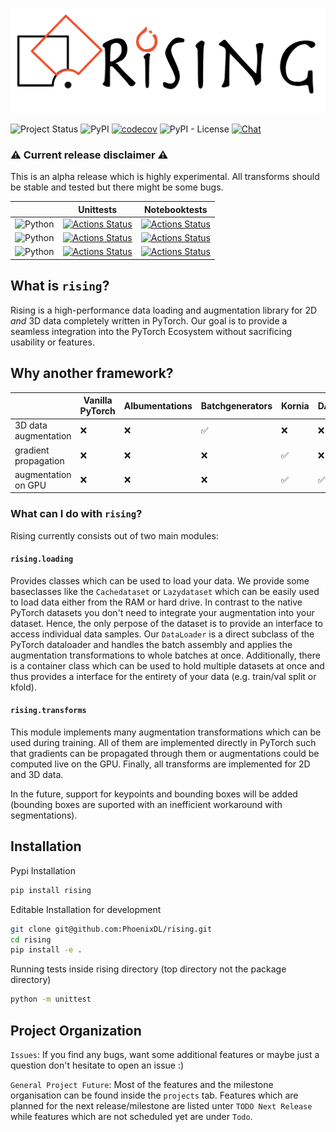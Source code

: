 ![logo](docs/_static/rising_logo.svg "rising")

![Project Status](https://img.shields.io/badge/status-alpha-red)
![PyPI](https://img.shields.io/pypi/v/rising)
[![codecov](https://codecov.io/gh/PhoenixDL/rising/branch/master/graph/badge.svg)](https://codecov.io/gh/PhoenixDL/rising)
![PyPI - License](https://img.shields.io/pypi/l/rising)
[![Chat](https://img.shields.io/badge/Slack-PhoenixDL-orange)](https://join.slack.com/t/phoenixdl/shared_invite/enQtODgwODI0MTE1MjgzLTJkZDE4N2NhM2VmNzVhYTEyMzI3NzFmMDY0NjM3MzJlZWRmMTk5ZWM1YzY2YjY5ZGQ1NWI1YmJmOTdiYTdhYTE)

### :warning: Current release disclaimer :warning:
This is an alpha release which is highly experimental. All transforms should be stable and tested but there might be some bugs.

|                                                         | Unittests      | Notebooktests |
|---------------------------------------------------------|----------------|----------------
| ![Python](https://img.shields.io/badge/python-3.8-blue) | [![Actions Status](https://github.com/PhoenixDL/rising/workflows/Unittests/badge.svg)](https://github.com/PhoenixDL/rising/actions)              | [![Actions Status](https://github.com/PhoenixDL/rising/workflows/Unittests/badge.svg)](https://github.com/PhoenixDL/rising/actions)            |
| ![Python](https://img.shields.io/badge/python-3.7-blue) | [![Actions Status](https://github.com/PhoenixDL/rising/workflows/Unittests/badge.svg)](https://github.com/PhoenixDL/rising/actions)              | [![Actions Status](https://github.com/PhoenixDL/rising/workflows/Unittests/badge.svg)](https://github.com/PhoenixDL/rising/actions)            |
| ![Python](https://img.shields.io/badge/python-3.6-blue) | [![Actions Status](https://github.com/PhoenixDL/rising/workflows/Unittests/badge.svg)](https://github.com/PhoenixDL/rising/actions)              | [![Actions Status](https://github.com/PhoenixDL/rising/workflows/Unittests/badge.svg)](https://github.com/PhoenixDL/rising/actions)            |


## What is `rising`?
Rising is a high-performance data loading and augmentation library for 2D *and* 3D data completely written in PyTorch.
Our goal is to provide a seamless integration into the PyTorch Ecosystem without sacrificing usability or features.

## Why another framework?
|                      | Vanilla PyTorch | Albumentations | Batchgenerators | Kornia | DALI | `rising` |
|----------------------|-----------------|----------------|-----------------|--------|------|----------|
| 3D data augmentation | ❌              | ❌              | ✅              | ❌      | ❌   | ✅       |
| gradient propagation | ❌              | ❌              | ❌              | ✅      | ❌   | ✅       |
| augmentation on GPU  | ❌              | ❌              | ❌              | ✅      | ✅   | ✅       |

### What can I do with `rising`?
Rising currently consists out of two main modules:

#### `rising.loading`
Provides classes which can be used to load your data.
We provide some baseclasses like the `Cachedataset` or `Lazydataset` which can be easily used to load data either from the RAM or hard drive.
In contrast to the native PyTorch datasets you don't need to integrate your augmentation into your dataset. Hence, the only perpose of the dataset is to provide an interface to access individual data samples.
Our `DataLoader` is a direct subclass of the PyTorch dataloader and handles the batch assembly and applies the augmentation transformations to whole batches at once.
Additionally, there is a container class which can be used to hold multiple datasets at once and thus provides a interface for the entirety of your data (e.g. train/val split or kfold).

#### `rising.transforms`
This module implements many augmentation transformations which can be used during training.
All of them are implemented directly in PyTorch such that gradients can be propagated through them or augmentations could be computed live on the GPU.
Finally, all transforms are implemented for 2D and 3D data.

In the future, support for keypoints and bounding boxes will be added (bounding boxes are suported with an inefficient workaround with segmentations).

## Installation

Pypi Installation
```bash
pip install rising
```

Editable Installation for development

```bash
git clone git@github.com:PhoenixDL/rising.git
cd rising
pip install -e .
```

Running tests inside rising directory (top directory not the package directory)
```bash
python -m unittest
```

## Project Organization
`Issues`: If you find any bugs, want some additional features or maybe just a question don't hesitate to open an issue :)

`General Project Future`: Most of the features and the milestone organisation can be found inside the `projects` tab.
Features which are planned for the next release/milestone are listed unter `TODO Next Release` while features which are not scheduled yet are under `Todo`.